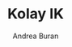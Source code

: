 ---
order: 41

title: 'Kolay IK'
author: 'Andrea Buran'

time: '2019 May–2022 Jun'

categories: [All, Commercial, Digital, Favorite]
tags: [B2B SaaS, HR, Human Resources ecosystem (employee + expense + leave + performance + shift mgmt.), product, product design, product management, design system, web + mob app]

preview_images: [kolay_00.jpg, kolay_01.jpg, kolay_02.jpg, kolay_03.jpg]
preview_color: '#234471'

description: 'Kolay is an ecosystem of HR solutions, including modules for Employee, Expense, Leave, Performance, and Shift Management, available on both web and mobile applications.'

published: true
---